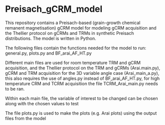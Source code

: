 # Preisach_gCRM_model

This repository contains a Preisach-based (grain-growth chemical remanent magnetisation) gCRM model for modeling gCRM acquisition and the Thellier protocol on gCRMs and TRMs in synthetic Preisach distributions. The model is written in Python.

The following files contain the functions needed for the model to run:
general.py, plots.py and BF_arai_AF_HT.py

Different main files are used for room temperature TRM and gCRM acquisition, and the Thellier protocol on the TRM and gCRMs (Arai.main.py), gCRM and TRM acquisition for the 3D variable angle case (Arai_main_a.py), this also requires the use of angles.py instead of BF_arai_AF_HT.py, for high temperature CRM and TCRM acquisition the file TCRM_Arai_main.py needs to be ran. 

Within each main file, the variable of interest to be changed can be chosen along with the chosen values to test

The file plots.py is used to make the plots (e.g. Arai plots) using the output files from the model
